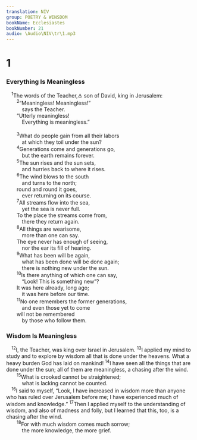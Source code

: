 ```yaml
---
translation: NIV
group: POETRY & WINSDOM
bookName: Ecclesiastes 
bookNumber: 21
audio: \Audio\NIV\tr\1.mp3
---
```


<div class="title"><h1>1</h1><h3>Everything Is Meaningless </h3></div>
<span class="verse tr_1_1"> <sup>1</sup>The words of the Teacher,<a data-toggle="tooltip" data-placement="bottom" title="Or the leader of the assembly ; also in verses 2 and 12">⚓</a> son of David, king in Jerusalem: <br/></span>
<span class="verse tr_1_2">  <sup>2</sup>“Meaningless! Meaningless!” <br/>   says the Teacher. <br/>  “Utterly meaningless! <br/>   Everything is meaningless.” <br/><br/></span>
<span class="verse tr_1_3">  <sup>3</sup>What do people gain from all their labors <br/>   at which they toil under the sun? <br/></span>
<span class="verse tr_1_4">  <sup>4</sup>Generations come and generations go, <br/>   but the earth remains forever. <br/></span>
<span class="verse tr_1_5">  <sup>5</sup>The sun rises and the sun sets, <br/>   and hurries back to where it rises. <br/></span>
<span class="verse tr_1_6">  <sup>6</sup>The wind blows to the south <br/>   and turns to the north; <br/>  round and round it goes, <br/>   ever returning on its course. <br/></span>
<span class="verse tr_1_7">  <sup>7</sup>All streams flow into the sea, <br/>   yet the sea is never full. <br/>  To the place the streams come from, <br/>   there they return again. <br/></span>
<span class="verse tr_1_8">  <sup>8</sup>All things are wearisome, <br/>   more than one can say. <br/>  The eye never has enough of seeing, <br/>   nor the ear its fill of hearing. <br/></span>
<span class="verse tr_1_9">  <sup>9</sup>What has been will be again, <br/>   what has been done will be done again; <br/>   there is nothing new under the sun. <br/></span>
<span class="verse tr_1_10">  <sup>10</sup>Is there anything of which one can say, <br/>   “Look! This is something new”? <br/>  It was here already, long ago; <br/>   it was here before our time. <br/></span>
<span class="verse tr_1_11">  <sup>11</sup>No one remembers the former generations, <br/>   and even those yet to come <br/>  will not be remembered <br/>   by those who follow them. <br/></span>
<div class="title"><h3>Wisdom Is Meaningless </h3></div>
<span class="verse tr_1_12"> <sup>12</sup>I, the Teacher, was king over Israel in Jerusalem. </span>
<span class="verse tr_1_13"><sup>13</sup>I applied my mind to study and to explore by wisdom all that is done under the heavens. What a heavy burden God has laid on mankind! </span>
<span class="verse tr_1_14"><sup>14</sup>I have seen all the things that are done under the sun; all of them are meaningless, a chasing after the wind. <br/></span>
<span class="verse tr_1_15">  <sup>15</sup>What is crooked cannot be straightened; <br/>   what is lacking cannot be counted. <br/></span>
<span class="verse tr_1_16"> <sup>16</sup>I said to myself, “Look, I have increased in wisdom more than anyone who has ruled over Jerusalem before me; I have experienced much of wisdom and knowledge.” </span>
<span class="verse tr_1_17"><sup>17</sup>Then I applied myself to the understanding of wisdom, and also of madness and folly, but I learned that this, too, is a chasing after the wind. <br/></span>
<span class="verse tr_1_18">  <sup>18</sup>For with much wisdom comes much sorrow; <br/>   the more knowledge, the more grief. <br/></span>
